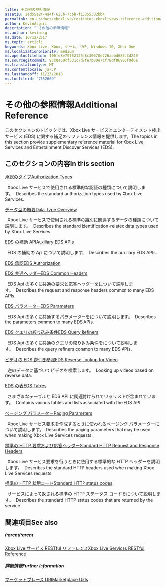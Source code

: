 ```yaml
---
title: その他の参照情報
assetID: 2ed55e24-4a4f-625b-7cbb-f10855382bb4
permalink: en-us/docs/xboxlive/rest/atoc-xboxlivews-reference-additional.html
author: KevinAsgari
description: " その他の参照情報"
ms.author: kevinasg
ms.date: 10/12/2017
ms.topic: article
keywords: Xbox Live, Xbox, ゲーム, UWP, Windows 10, Xbox One
ms.localizationpriority: medium
ms.openlocfilehash: 106fe8e79752125a8c30670e226aebd689c3d240
ms.sourcegitcommit: 93c0a60cf531c7d9fe7b00e7cf78df86906f9d6e
ms.translationtype: MT
ms.contentlocale: ja-JP
ms.lasthandoff: 11/23/2018
ms.locfileid: "7552669"
---
```

# <a name="additional-reference"></a><span data-ttu-id="eadf2-104">その他の参照情報</span><span class="sxs-lookup"><span data-stu-id="eadf2-104">Additional Reference</span></span>

<span data-ttu-id="eadf2-105">このセクションのトピックでは、Xbox Live サービスとエンターテイメント検出サービス (EDS) に関する補足のリファレンス情報を提供します。</span><span class="sxs-lookup"><span data-stu-id="eadf2-105">The topics in this section provide supplementary reference material for Xbox Live Services and Entertainment Discover Services (EDS).</span></span>

<a id="ID4EZ"></a>


## <a name="in-this-section"></a><span data-ttu-id="eadf2-106">このセクションの内容</span><span class="sxs-lookup"><span data-stu-id="eadf2-106">In this section</span></span>

[<span data-ttu-id="eadf2-107">承認のタイプ</span><span class="sxs-lookup"><span data-stu-id="eadf2-107">Authorization Types</span></span>](authorizationtypes.md)

<span data-ttu-id="eadf2-108">&nbsp;&nbsp;Xbox Live サービスで使用される標準的な認証の種類について説明します。</span><span class="sxs-lookup"><span data-stu-id="eadf2-108">&nbsp;&nbsp;Describes the standard authorization types used by Xbox Live Services.</span></span>

[<span data-ttu-id="eadf2-109">データ型の概要</span><span class="sxs-lookup"><span data-stu-id="eadf2-109">Data Type Overview</span></span>](datatypeoverview.md)

<span data-ttu-id="eadf2-110">&nbsp;&nbsp;Xbox Live サービスで使用される標準の識別に関連するデータの種類について説明します。</span><span class="sxs-lookup"><span data-stu-id="eadf2-110">&nbsp;&nbsp;Describes the standard identification-related data types used by Xbox Live Services.</span></span>

[<span data-ttu-id="eadf2-111">EDS の補助 API</span><span class="sxs-lookup"><span data-stu-id="eadf2-111">Auxiliary EDS APIs</span></span>](eds-apis.md)

<span data-ttu-id="eadf2-112">&nbsp;&nbsp;EDS の補助の Api について説明します。</span><span class="sxs-lookup"><span data-stu-id="eadf2-112">&nbsp;&nbsp;Describes the auxiliary EDS APIs.</span></span>

[<span data-ttu-id="eadf2-113">EDS 承認</span><span class="sxs-lookup"><span data-stu-id="eadf2-113">EDS Authorization</span></span>](edsauthorization.md)

[<span data-ttu-id="eadf2-114">EDS 共通ヘッダー</span><span class="sxs-lookup"><span data-stu-id="eadf2-114">EDS Common Headers</span></span>](edscommonheaders.md)

<span data-ttu-id="eadf2-115">&nbsp;&nbsp;EDS Api の多くに共通の要求と応答ヘッダーをについて説明します。</span><span class="sxs-lookup"><span data-stu-id="eadf2-115">&nbsp;&nbsp;Describes the request and response headers common to many EDS APIs.</span></span>

[<span data-ttu-id="eadf2-116">EDS パラメーター</span><span class="sxs-lookup"><span data-stu-id="eadf2-116">EDS Parameters</span></span>](edsparameters.md)

<span data-ttu-id="eadf2-117">&nbsp;&nbsp;EDS Api の多くに共通するパラメーターをについて説明します。</span><span class="sxs-lookup"><span data-stu-id="eadf2-117">&nbsp;&nbsp;Describes the parameters common to many EDS APIs.</span></span>

[<span data-ttu-id="eadf2-118">EDS クエリの絞り込み条件</span><span class="sxs-lookup"><span data-stu-id="eadf2-118">EDS Query Refiners</span></span>](edsqueryrefiners.md)

<span data-ttu-id="eadf2-119">&nbsp;&nbsp;EDS Api の多くに共通のクエリの絞り込み条件をについて説明します。</span><span class="sxs-lookup"><span data-stu-id="eadf2-119">&nbsp;&nbsp;Describes the query refiners common to many EDS APIs.</span></span>

[<span data-ttu-id="eadf2-120">ビデオの EDS 逆引き参照</span><span class="sxs-lookup"><span data-stu-id="eadf2-120">EDS Reverse Lookup for Video</span></span>](edsreverselookup.md)

<span data-ttu-id="eadf2-121">&nbsp;&nbsp;逆のデータに基づいてビデオを検索します。</span><span class="sxs-lookup"><span data-stu-id="eadf2-121">&nbsp;&nbsp;Looking up videos based on reverse data.</span></span>

[<span data-ttu-id="eadf2-122">EDS の表</span><span class="sxs-lookup"><span data-stu-id="eadf2-122">EDS Tables</span></span>](edstables.md)

<span data-ttu-id="eadf2-123">&nbsp;&nbsp;さまざまなテーブルと EDS API に関連付けられているリストが含まれています。</span><span class="sxs-lookup"><span data-stu-id="eadf2-123">&nbsp;&nbsp;Contains various tables and lists associated with the EDS API.</span></span>

[<span data-ttu-id="eadf2-124">ページング パラメーター</span><span class="sxs-lookup"><span data-stu-id="eadf2-124">Paging Parameters</span></span>](pagingparameters.md)

<span data-ttu-id="eadf2-125">&nbsp;&nbsp;Xbox Live サービス要求を作成するときに使われるページング パラメーターについて説明します。</span><span class="sxs-lookup"><span data-stu-id="eadf2-125">&nbsp;&nbsp;Describes the paging parameters that may be used when making Xbox Live Services requests.</span></span>

[<span data-ttu-id="eadf2-126">標準の HTTP 要求および応答ヘッダー</span><span class="sxs-lookup"><span data-stu-id="eadf2-126">Standard HTTP Request and Response Headers</span></span>](httpstandardheaders.md)

<span data-ttu-id="eadf2-127">&nbsp;&nbsp;Xbox Live サービス要求を行うときに使用する標準的な HTTP ヘッダーを説明します。</span><span class="sxs-lookup"><span data-stu-id="eadf2-127">&nbsp;&nbsp;Describes the standard HTTP headers used when making Xbox Live Services requests.</span></span>

[<span data-ttu-id="eadf2-128">標準の HTTP 状態コード</span><span class="sxs-lookup"><span data-stu-id="eadf2-128">Standard HTTP status codes</span></span>](httpstatuscodes.md)

<span data-ttu-id="eadf2-129">&nbsp;&nbsp;サービスによって返される標準の HTTP ステータス コードをについて説明します。</span><span class="sxs-lookup"><span data-stu-id="eadf2-129">&nbsp;&nbsp;Describes the standard HTTP status codes that are returned by the service.</span></span>

<a id="ID4ECC"></a>


## <a name="see-also"></a><span data-ttu-id="eadf2-130">関連項目</span><span class="sxs-lookup"><span data-stu-id="eadf2-130">See also</span></span>

<a id="ID4EEC"></a>


##### <a name="parent"></a><span data-ttu-id="eadf2-131">Parent</span><span class="sxs-lookup"><span data-stu-id="eadf2-131">Parent</span></span>

 [<span data-ttu-id="eadf2-132">Xbox Live サービス RESTful リファレンス</span><span class="sxs-lookup"><span data-stu-id="eadf2-132">Xbox Live Services RESTful Reference</span></span>](../atoc-xboxlivews-reference.md)


<a id="ID4EOC"></a>


##### <a name="further-information"></a><span data-ttu-id="eadf2-133">詳細情報</span><span class="sxs-lookup"><span data-stu-id="eadf2-133">Further Information</span></span>

 [<span data-ttu-id="eadf2-134">マーケットプレース URI</span><span class="sxs-lookup"><span data-stu-id="eadf2-134">Marketplace URIs</span></span>](../uri/marketplace/atoc-reference-marketplace.md)
